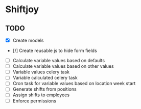 # Shiftjoy

## TODO
- [x] Create models
- [/] Create reusable js to hide form fields
- [ ] Calculate variable values based on defaults
- [ ] Calculate variable values based on other values
- [ ] Variable values celery task
- [ ] Variable calculated celery task
- [ ] Cron task for variable values based on location week start
- [ ] Generate shifts from positions
- [ ] Assign shifts to employees
- [ ] Enforce permissions
